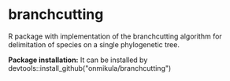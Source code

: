 # branchcutting
R package with implementation of the branchcutting algorithm for delimitation of species on a single phylogenetic tree.

**Package installation:**
It can be installed by 
devtools::install_github("onmikula/branchcutting")
